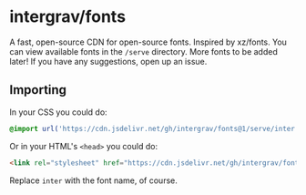 # intergrav/fonts

A fast, open-source CDN for open-source fonts. Inspired by xz/fonts. You can view available fonts in the `/serve` directory. More fonts to be added later! If you have any suggestions, open up an issue.

## Importing

In your CSS you could do:

```css
@import url('https://cdn.jsdelivr.net/gh/intergrav/fonts@1/serve/inter.min.css');
```

Or in your HTML's `<head>` you could do:

```html
<link rel="stylesheet" href="https://cdn.jsdelivr.net/gh/intergrav/fonts@1/serve/inter.min.css">
```

Replace `inter` with the font name, of course.
